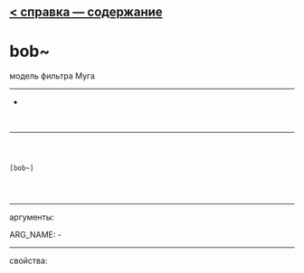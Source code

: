 [< справка — содержание](ceammc_lib.html)
---

# bob~


модель фильтра Муга

---

-
<br>


---


```



[bob~]


            
```

---
аргументы:

ARG_NAME: -<br>

---
свойства:


